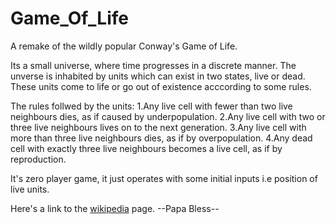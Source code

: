 # Game_Of_Life

A remake of the wildly popular Conway's Game of Life. 

Its a small universe, where time progresses in a discrete manner. The unverse is inhabited by units
which can exist in two states, live or dead. These units come to life or go out of existence acccording to some rules.

The rules follwed by the units:
1.Any live cell with fewer than two live neighbours dies, as if caused by underpopulation.
2.Any live cell with two or three live neighbours lives on to the next generation.
3.Any live cell with more than three live neighbours dies, as if by overpopulation.
4.Any dead cell with exactly three live neighbours becomes a live cell, as if by reproduction.

It's zero player game, it just operates with some initial inputs i.e position of live units.

Here's a link to the [wikipedia](https://en.wikipedia.org/wiki/Conway%27s_Game_of_Life) page. 
--Papa Bless--
